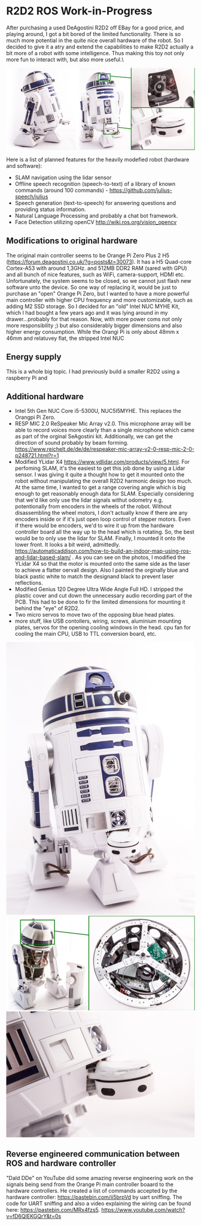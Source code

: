 # R2D2 ROS Work-in-Progress
After purchasing a used DeAgostini R2D2 off EBay for a good price, and playing around, I got a bit bored of the limited functionality. There is so much more potential in the quite nice overall hardware of the robot. So I decided to give it a atry and extend the capabilities to make R2D2 actually a bit more of a robot with some intelligence. Thus making this toy not only more fun to interact with, but also more useful.\



![Alt R2D2_front](images/R2D2_overview.jpg?raw=true "R2D2_overview")

Here is a list of planned features for the heavily modefied robot (hardware and software):
* SLAM navigation using the lidar sensor
* Offline speech recognition (speech-to-text) of a library of known commands (around 100 commands) - https://github.com/julius-speech/julius 
* Speech generation (text-to-speech) for answering questions and providing status information.
* Natural Language Processing and probably a chat bot framework. 
* Face Detection utilizing openCV http://wiki.ros.org/vision_opencv 

## Modifications to original hardware
The original main controller seems to be Orange Pi Zero Plus 2 H5 (https://forum.deagostini.co.uk/?g=posts&t=30073). It has a H5 Quad-core Cortex-A53 with around 1,3GHz. and 512MB DDR2 RAM (sared with GPU) and all bunch of nice features, such as WiFi, camera-support, HDMI etc. Unfortunately, the system seems to be closed, so we cannot just flash new software unto the device. So one way of replacing it, would be just to purchase an "open" Orange Pi Zero, but I wanted to have a more powerful main controller with higher CPU frequency and more customizable, such as adding M2 SSD storage. So I decided for an "old" Intel NUC MYHE Kit, which I had bought a few years ago and it was lying around in my drawer...probably for that reason. Now, with more power coms not only more responsibility ;) but also considerably bigger dimensions and also higher energy consumption. While the Orangi Pi is only about 48mm x 46mm and relatuvey flat, the stripped Intel NUC

## Energy supply
This is a whole big topic. I had previously build a smaller R2D2 using a raspberry Pi and 



## Additional hardware
* Intel 5th Gen NUC Core i5-5300U, NUC5I5MYHE. This replaces the Orangpi Pi Zero.
* RESP MIC 2.0 ReSpeaker Mic Array v2.0. This microphone array will be able to record voices more clearly than a single microphone which came as part of the orginal SeAgostini kit. Additionally, we can get the direction of sound probably by beam forming. https://www.reichelt.de/de/de/respeaker-mic-array-v2-0-resp-mic-2-0-p248721.html?r=1 
* Modified YLidar X4 https://www.ydlidar.com/products/view/5.html. For perfoming SLAM, it's the easiest to get this job done by using a Lidar sensor. I was giving it quite a thought how to get it mounted onto the robot without manipulating the overall R2D2 harmonic design too much. At the same time, I wanted to get a range covering angle which is big enough to get reasonably enough data for SLAM. Especially considering that we'd like only use the lidar signals withut odometry e.g. potentionally from encoders in the wheels of the robot. Without disassembling the wheel motors, I don't actually know if there are any encoders inside or if it's just open loop control of stepper motors. Even if there would be encoders, we'd to wire it up from the hardware controller board all the way up to the head which is rotating. So, the best would be to only use the lidar for SLAM. Finally, I mounted it onto the lower front. It looks a bit weird, admittedly. https://automaticaddison.com/how-to-build-an-indoor-map-using-ros-and-lidar-based-slam/ . As you can see on the photos, I modified the YLidar X4 so that the motor is mounted onto the same side as the laser to achieve a flatter oervall design. Also I painted the orginally blue and black pastic white to match the designand black to prevent laser reflections. 
* Modified Genius 120 Degree Ultra Wide Angle Full HD. I stripped the plastic cover and cut down the unnecessary audio recording part of the PCB. This had to be done to fir the limited dimensions for mounting it behind the "eye" of R2D2.
* Two micro servos to move two of the opposing blue head plates.
* more stuff, like USB contollers, wiring, screws, aluminium mounting plates, servos for the opening cooling windows in the head. cpu fan for cooling the main CPU, USB to TTL conversion board, etc. 

![Alt R2D2_front](images/R2D2_front.jpg?raw=true "R2D2_front")
![Alt R2D2_front](images/R2D2_details.jpg?raw=true "R2D2_details")
![Alt R2D2_front](images/R2D2_lidar.jpg?raw=true "R2D2_lidar")

## Reverse engineered communication between ROS and hardware controller
"Dald DDe" on YouTube did some amazing reverse engineering work on the signals being send from the Orange Pi main controller boaard to the hardware controllers. 
He created a list of commands accepted by the hardware controller: https://pastebin.com/ij5brpVd by uart sniffing. The code for UART sniffing and also a video explaining the wiring can be found here: https://pastebin.com/MRx4fzs5. https://www.youtube.com/watch?v=fD6QIEKGQrY&t=0s 
